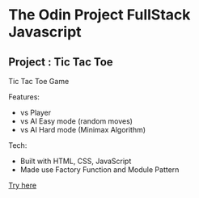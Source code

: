# The Odin Project FullStack Javascript

## Project : Tic Tac Toe

Tic Tac Toe Game

Features:
- vs Player
- vs AI Easy mode (random moves)
- vs AI Hard mode (Minimax Algorithm)

Tech:
- Built with HTML, CSS, JavaScript
- Made use Factory Function and Module Pattern

[Try here](https://susiyanti200.github.io/TicTacToe/)
